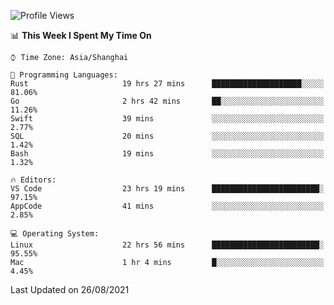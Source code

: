 <!--START_SECTION:waka-->
![Profile Views](http://img.shields.io/badge/Profile%20Views-7-blue)

📊 **This Week I Spent My Time On** 

```text
⌚︎ Time Zone: Asia/Shanghai

💬 Programming Languages: 
Rust                     19 hrs 27 mins      ████████████████████░░░░░   81.06% 
Go                       2 hrs 42 mins       ██░░░░░░░░░░░░░░░░░░░░░░░   11.26% 
Swift                    39 mins             ░░░░░░░░░░░░░░░░░░░░░░░░░   2.77% 
SQL                      20 mins             ░░░░░░░░░░░░░░░░░░░░░░░░░   1.42% 
Bash                     19 mins             ░░░░░░░░░░░░░░░░░░░░░░░░░   1.32%

🔥 Editors: 
VS Code                  23 hrs 19 mins      ████████████████████████░   97.15% 
AppCode                  41 mins             ░░░░░░░░░░░░░░░░░░░░░░░░░   2.85%

💻 Operating System: 
Linux                    22 hrs 56 mins      ████████████████████████░   95.55% 
Mac                      1 hr 4 mins         █░░░░░░░░░░░░░░░░░░░░░░░░   4.45%

```


 Last Updated on 26/08/2021
<!--END_SECTION:waka-->
